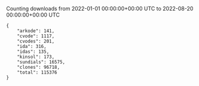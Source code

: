 
Counting downloads from 2022-01-01 00:00:00+00:00 UTC to 2022-08-20 00:00:00+00:00 UTC

```
{
    "arkode": 141,
    "cvode": 1117,
    "cvodes": 201,
    "ida": 316,
    "idas": 135,
    "kinsol": 173,
    "sundials": 16575,
    "clones": 96718,
    "total": 115376
}
```

